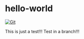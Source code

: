 # hello-world

[![Git](https://app.soluble.cloud/api/v1/public/badges/1e1ee720-a22b-432a-b07d-4717cd33953a.svg?orgId=358302604202)](https://app.soluble.cloud/repos/details/github.com/vandrucha77/hello-world?orgId=358302604202)  

This is just a test!!!
Test in a branch!!!
